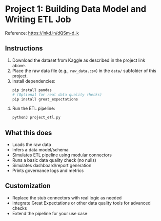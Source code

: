 # Project 1: Building Data Model and Writing ETL Job

Reference: https://lnkd.in/dQSm-d_k

## Instructions
1. Download the dataset from Kaggle as described in the project link above.
2. Place the raw data file (e.g., `raw_data.csv`) in the `data/` subfolder of this project.
3. Install dependencies:
   ```bash
   pip install pandas
   # (Optional for real data quality checks)
   pip install great_expectations
   ```
4. Run the ETL pipeline:
   ```bash
   python3 project_etl.py
   ```

## What this does
- Loads the raw data
- Infers a data model/schema
- Simulates ETL pipeline using modular connectors
- Runs a basic data quality check (no nulls)
- Simulates dashboard/report generation
- Prints governance logs and metrics

## Customization
- Replace the stub connectors with real logic as needed
- Integrate Great Expectations or other data quality tools for advanced checks
- Extend the pipeline for your use case
